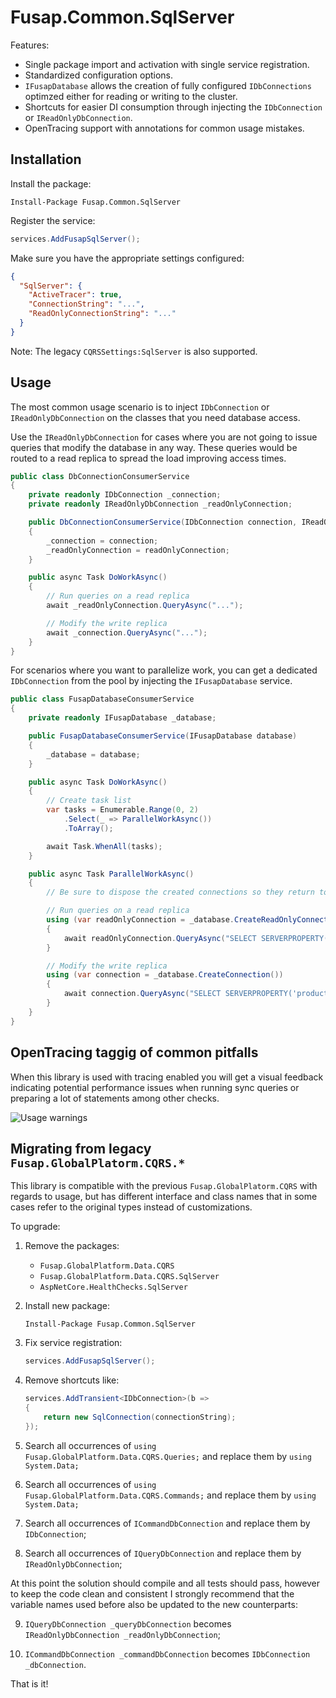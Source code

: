 # Fusap.Common.SqlServer

Features:

* Single package import and activation with single service registration.
* Standardized configuration options.
* `IFusapDatabase` allows the creation of fully configured `IDbConnections` optimzed either for reading or writing to the cluster.
* Shortcuts for easier DI consumption through injecting the `IDbConnection` or `IReadOnlyDbConnection`.
* OpenTracing support with annotations for common usage mistakes. 

## Installation

Install the package:
```
Install-Package Fusap.Common.SqlServer
```

Register the service:
```csharp
services.AddFusapSqlServer();
```

Make sure you have the appropriate settings configured:
```json
{
  "SqlServer": {
    "ActiveTracer": true,
    "ConnectionString": "...",
    "ReadOnlyConnectionString": "..."
  }
}
```

Note: The legacy `CQRSSettings:SqlServer` is also supported.

## Usage

The most common usage scenario is to inject `IDbConnection` or `IReadOnlyDbConnection` on the classes that you need database access.

Use the `IReadOnlyDbConnection` for cases where you are not going to issue queries that modify the database in any way. These queries would be routed to a read replica to spread the load improving access times.

```csharp
public class DbConnectionConsumerService
{
    private readonly IDbConnection _connection;
    private readonly IReadOnlyDbConnection _readOnlyConnection;

    public DbConnectionConsumerService(IDbConnection connection, IReadOnlyDbConnection readOnlyConnection)
    {
        _connection = connection;
        _readOnlyConnection = readOnlyConnection;
    }

    public async Task DoWorkAsync()
    {
        // Run queries on a read replica
        await _readOnlyConnection.QueryAsync("...");

        // Modify the write replica
        await _connection.QueryAsync("...");
    }
}
```

For scenarios where you want to parallelize work, you can get a dedicated `IDbConnection` from the pool by injecting the `IFusapDatabase` service.

```csharp
public class FusapDatabaseConsumerService
{
    private readonly IFusapDatabase _database;

    public FusapDatabaseConsumerService(IFusapDatabase database)
    {
        _database = database;
    }

    public async Task DoWorkAsync()
    {
        // Create task list
        var tasks = Enumerable.Range(0, 2)
            .Select(_ => ParallelWorkAsync())
            .ToArray();

        await Task.WhenAll(tasks);
    }

    public async Task ParallelWorkAsync()
    {
        // Be sure to dispose the created connections so they return to the pool.

        // Run queries on a read replica
        using (var readOnlyConnection = _database.CreateReadOnlyConnection())
        {
            await readOnlyConnection.QueryAsync("SELECT SERVERPROPERTY('productversion')");
        }

        // Modify the write replica
        using (var connection = _database.CreateConnection())
        {
            await connection.QueryAsync("SELECT SERVERPROPERTY('productversion')");
        }
    }
}
```

## OpenTracing taggig of common pitfalls

When this library is used with tracing enabled you will get a visual feedback indicating potential
performance issues when running sync queries or preparing a lot of statements among other checks.

![Usage warnings](usage-warnings.png)

## Migrating from legacy `Fusap.GlobalPlatorm.CQRS.*`

This library is compatible with the previous `Fusap.GlobalPlatorm.CQRS` with regards to usage, but has different interface and class names that in some cases refer to the original types instead of customizations.

To upgrade:

1. Remove the packages:
    * `Fusap.GlobalPlatform.Data.CQRS`
    * `Fusap.GlobalPlatform.Data.CQRS.SqlServer`
    * `AspNetCore.HealthChecks.SqlServer`

2. Install new package:
    ```
    Install-Package Fusap.Common.SqlServer
    ```

3. Fix service registration:
    ```csharp
    services.AddFusapSqlServer();
    ```
4. Remove shortcuts like:
    ```csharp
    services.AddTransient<IDbConnection>(b =>
    {
        return new SqlConnection(connectionString);
    });
    ```

5. Search all occurrences of `using Fusap.GlobalPlatform.Data.CQRS.Queries;` and replace them by `using System.Data;`

6. Search all occurrences of `using Fusap.GlobalPlatform.Data.CQRS.Commands;` and replace them by `using System.Data;`

7. Search all occurrences of `ICommandDbConnection` and replace them by `IDbConnection`;

8. Search all occurrences of `IQueryDbConnection` and replace them by `IReadOnlyDbConnection`;

At this point the solution should compile and all tests should pass, however to keep the code clean and consistent I strongly recommend that the variable names used before also be updated to the new counterparts:

9. `IQueryDbConnection _queryDbConnection` becomes `IReadOnlyDbConnection _readOnlyDbConnection`;

10. `ICommandDbConnection _commandDbConnection` becomes `IDbConnection _dbConnection`.

That is it!
